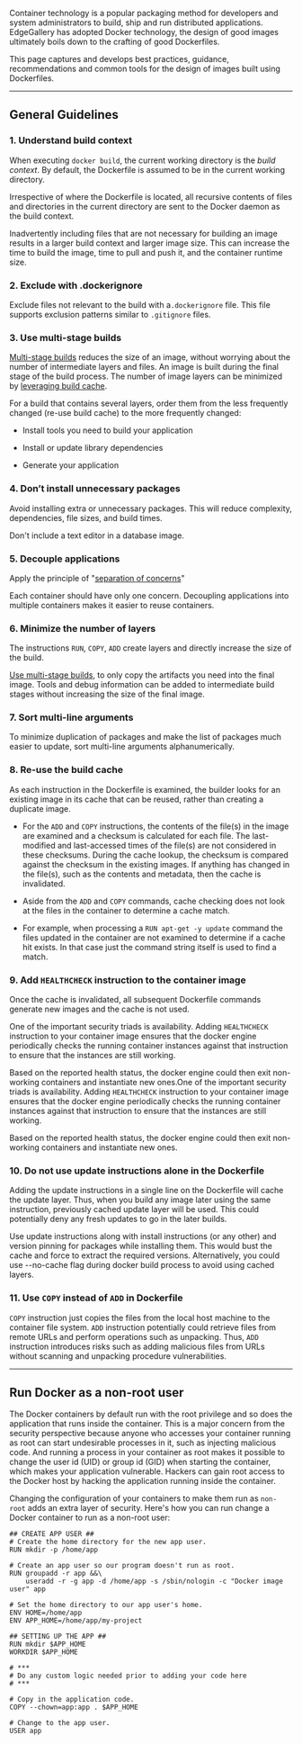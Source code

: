 Container technology is a popular packaging method for developers and system administrators to build, ship and run distributed applications. EdgeGallery has adopted Docker technology, the design of good images ultimately boils down to the crafting of good Dockerfiles.

This page captures and develops best practices, guidance, recommendations and common tools for the design of images built using Dockerfiles.

* * *

General Guidelines
------------------

### 1\. Understand build context

When executing `docker build`, the current working directory is the _build context_. By default, the Dockerfile is assumed to be in the current working directory.

Irrespective of where the Dockerfile is located, all recursive contents of files and directories in the current directory are sent to the Docker daemon as the build context.

Inadvertently including files that are not necessary for building an image results in a larger build context and larger image size. This can increase the time to build the image, time to pull and push it, and the container runtime size.

### 2\. Exclude with .dockerignore

Exclude files not relevant to the build with a`.dockerignore` file. This file supports exclusion patterns similar to `.gitignore` files.

### 3\. Use multi-stage builds

[Multi-stage builds](https://docs.docker.com/develop/develop-images/multistage-build/) reduces the size of an image, without worrying about the number of intermediate layers and files. An image is built during the final stage of the build process. The number of image layers can be minimized by [leveraging build cache](https://docs.docker.com/develop/develop-images/dockerfile_best-practices/#leverage-build-cache).

For a build that contains several layers, order them from the less frequently changed (re-use build cache) to the more frequently changed:

*   Install tools you need to build your application

*   Install or update library dependencies

*   Generate your application

### 4\. Don’t install unnecessary packages

Avoid installing extra or unnecessary packages. This will reduce complexity, dependencies, file sizes, and build times.

Don't include a text editor in a database image.

### 5\. Decouple applications

Apply the principle of "[separation of concerns](https://en.wikipedia.org/wiki/Separation_of_concerns)"

Each container should have only one concern. Decoupling applications into multiple containers makes it easier to reuse containers.

### 6\. Minimize the number of layers

The instructions `RUN`, `COPY`, `ADD` create layers and directly increase the size of the build.

[Use multi-stage builds](https://docs.docker.com/develop/develop-images/multistage-build/), to only copy the artifacts you need into the final image. Tools and debug information can be added to intermediate build stages without increasing the size of the final image.

### 7\. Sort multi-line arguments

To minimize duplication of packages and make the list of packages much easier to update, sort multi-line arguments alphanumerically.

### 8\. Re-use the build cache

As each instruction in the Dockerfile is examined, the builder looks for an existing image in its cache that can be reused, rather than creating a duplicate image.

*   For the `ADD` and `COPY` instructions, the contents of the file(s) in the image are examined and a checksum is calculated for each file. The last-modified and last-accessed times of the file(s) are not considered in these checksums. During the cache lookup, the checksum is compared against the checksum in the existing images. If anything has changed in the file(s), such as the contents and metadata, then the cache is invalidated.

*   Aside from the `ADD` and `COPY` commands, cache checking does not look at the files in the container to determine a cache match.

*   For example, when processing a `RUN apt-get -y update` command the files updated in the container are not examined to determine if a cache hit exists. In that case just the command string itself is used to find a match.

### 9\. Add `HEALTHCHECK` instruction to the container image

Once the cache is invalidated, all subsequent Dockerfile commands generate new images and the cache is not used.

One of the important security triads is availability. Adding `HEALTHCHECK` instruction to your container image ensures that the docker engine periodically checks the running container 
instances against that instruction to ensure that the instances are still working. 

Based on the reported health status, the docker engine could then exit non-working containers and instantiate new ones.One of the important security triads is availability. Adding `HEALTHCHECK` instruction to your 
container image ensures that the docker engine periodically checks the running container instances against that instruction to ensure that the instances are still working. 

Based on the reported health status, the docker engine could then exit non-working containers and instantiate new ones.

### 10\. Do not use update instructions alone in the Dockerfile

Adding the update instructions in a single line on the Dockerfile will cache the update layer.
Thus, when you build any image later using the same instruction, previously cached update layer will be used. This could potentially deny any fresh updates to go in the later builds.

Use update instructions along with install instructions (or any other) and version pinning for packages while installing them. This would bust the cache and force to extract the 
required versions.
Alternatively, you could use --no-cache flag during docker build process to avoid using cached layers.

### 11\. Use `COPY` instead of `ADD` in Dockerfile

`COPY` instruction just copies the files from the local host machine to the container file system. `ADD` instruction potentially could retrieve files from remote URLs and perform 
operations such as unpacking. Thus, `ADD` instruction introduces risks such as adding malicious files from URLs without scanning and unpacking procedure vulnerabilities.

* * *

Run Docker as a non-root user
-----------------------------

The Docker containers by default run with the root privilege and so does the application that runs inside the container. This is a major concern from the security perspective because anyone who accesses your container running as root can start undesirable processes in it, such as injecting malicious code. And running a process in your container as root makes it possible to change the user id (UID) or group id (GID) when starting the container, which makes your application vulnerable. Hackers can gain root access to the Docker host by hacking the application running inside the container.

Changing the configuration of your containers to make them run as `non-root` adds an extra layer of security. Here's how you can run change a Docker container to run as a non-root user:

```
## CREATE APP USER ##
# Create the home directory for the new app user.
RUN mkdir -p /home/app

# Create an app user so our program doesn't run as root.
RUN groupadd -r app &&\
    useradd -r -g app -d /home/app -s /sbin/nologin -c "Docker image user" app

# Set the home directory to our app user's home.
ENV HOME=/home/app
ENV APP_HOME=/home/app/my-project

## SETTING UP THE APP ##
RUN mkdir $APP_HOME
WORKDIR $APP_HOME

# ***
# Do any custom logic needed prior to adding your code here
# ***

# Copy in the application code.
COPY --chown=app:app . $APP_HOME

# Change to the app user.
USER app
```

